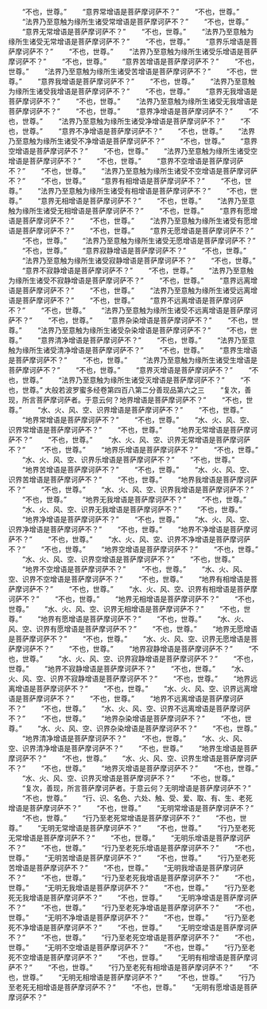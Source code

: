 <!-- { "loadSidebar": true } -->
　　“不也，世尊。”
　　“意界常增语是菩萨摩诃萨不？”
　　“不也，世尊。”
　　“法界乃至意触为缘所生诸受常增语是菩萨摩诃萨不？”
　　“不也，世尊。”
　　“意界无常增语是菩萨摩诃萨不？”
　　“不也，世尊。”
　　“法界乃至意触为缘所生诸受无常增语是菩萨摩诃萨不？”
　　“不也，世尊。”
　　“意界乐增语是菩萨摩诃萨不？”
　　“不也，世尊。”
　　“法界乃至意触为缘所生诸受乐增语是菩萨摩诃萨不？”
　　“不也，世尊。”
　　“意界苦增语是菩萨摩诃萨不？”
　　“不也，世尊。”
　　“法界乃至意触为缘所生诸受苦增语是菩萨摩诃萨不？”
　　“不也，世尊。”
　　“意界我增语是菩萨摩诃萨不？”
　　“不也，世尊。”
　　“法界乃至意触为缘所生诸受我增语是菩萨摩诃萨不？”
　　“不也，世尊。”
　　“意界无我增语是菩萨摩诃萨不？”
　　“不也，世尊。”
　　“法界乃至意触为缘所生诸受无我增语是菩萨摩诃萨不？”
　　“不也，世尊。”
　　“意界净增语是菩萨摩诃萨不？”
　　“不也，世尊。”
　　“法界乃至意触为缘所生诸受净增语是菩萨摩诃萨不？”
　　“不也，世尊。”
　　“意界不净增语是菩萨摩诃萨不？”
　　“不也，世尊。”
　　“法界乃至意触为缘所生诸受不净增语是菩萨摩诃萨不？”
　　“不也，世尊。”
　　“意界空增语是菩萨摩诃萨不？”
　　“不也，世尊。”
　　“法界乃至意触为缘所生诸受空增语是菩萨摩诃萨不？”
　　“不也，世尊。”
　　“意界不空增语是菩萨摩诃萨不？”
　　“不也，世尊。”
　　“法界乃至意触为缘所生诸受不空增语是菩萨摩诃萨不？”
　　“不也，世尊。”
　　“意界有相增语是菩萨摩诃萨不？”
　　“不也，世尊。”
　　“法界乃至意触为缘所生诸受有相增语是菩萨摩诃萨不？”
　　“不也，世尊。”
　　“意界无相增语是菩萨摩诃萨不？”
　　“不也，世尊。”
　　“法界乃至意触为缘所生诸受无相增语是菩萨摩诃萨不？”
　　“不也，世尊。”
　　“意界有愿增语是菩萨摩诃萨不？”
　　“不也，世尊。”
　　“法界乃至意触为缘所生诸受有愿增语是菩萨摩诃萨不？”
　　“不也，世尊。”
　　“意界无愿增语是菩萨摩诃萨不？”
　　“不也，世尊。”
　　“法界乃至意触为缘所生诸受无愿增语是菩萨摩诃萨不？”
　　“不也，世尊。”
　　“意界寂静增语是菩萨摩诃萨不？”
　　“不也，世尊。”
　　“法界乃至意触为缘所生诸受寂静增语是菩萨摩诃萨不？”
　　“不也，世尊。”
　　“意界不寂静增语是菩萨摩诃萨不？”
　　“不也，世尊。”
　　“法界乃至意触为缘所生诸受不寂静增语是菩萨摩诃萨不？”
　　“不也，世尊。”
　　“意界远离增语是菩萨摩诃萨不？”
　　“不也，世尊。”
　　“法界乃至意触为缘所生诸受远离增语是菩萨摩诃萨不？”
　　“不也，世尊。”
　　“意界不远离增语是菩萨摩诃萨不？”
　　“不也，世尊。”
　　“法界乃至意触为缘所生诸受不远离增语是菩萨摩诃萨不？”
　　“不也，世尊。”
　　“意界杂染增语是菩萨摩诃萨不？”
　　“不也，世尊。”
　　“法界乃至意触为缘所生诸受杂染增语是菩萨摩诃萨不？”
　　“不也，世尊。”
　　“意界清净增语是菩萨摩诃萨不？”
　　“不也，世尊。”
　　“法界乃至意触为缘所生诸受清净增语是菩萨摩诃萨不？”
　　“不也，世尊。”
　　“意界生增语是菩萨摩诃萨不？”
　　“不也，世尊。”
　　“法界乃至意触为缘所生诸受生增语是菩萨摩诃萨不？”
　　“不也，世尊。”
　　“意界灭增语是菩萨摩诃萨不？”
　　“不也，世尊。”
　　“法界乃至意触为缘所生诸受灭增语是菩萨摩诃萨不？”
　　“不也，世尊。”
大般若波罗蜜多经卷第四百八第二分善现品第六之三
　　“复次，善现，所言菩萨摩诃萨者。于意云何？地界增语是菩萨摩诃萨不？”
　　“不也，世尊。”
　　“水、火、风、空、识界增语是菩萨摩诃萨不？”
　　“不也，世尊。”
　　“地界常增语是菩萨摩诃萨不？”
　　“不也，世尊。”
　　“水、火、风、空、识界常增语是菩萨摩诃萨不？”
　　“不也，世尊。”
　　“地界无常增语是菩萨摩诃萨不？”
　　“不也，世尊。”
　　“水、火、风、空、识界无常增语是菩萨摩诃萨不？”
　　“不也，世尊。”
　　“地界乐增语是菩萨摩诃萨不？”
　　“不也，世尊。”
　　“水、火、风、空、识界乐增语是菩萨摩诃萨不？”
　　“不也，世尊。”
　　“地界苦增语是菩萨摩诃萨不？”
　　“不也，世尊。”
　　“水、火、风、空、识界苦增语是菩萨摩诃萨不？”
　　“不也，世尊。”
　　“地界我增语是菩萨摩诃萨不？”
　　“不也，世尊。”
　　“水、火、风、空、识界我增语是菩萨摩诃萨不？”
　　“不也，世尊。”
　　“地界无我增语是菩萨摩诃萨不？”
　　“不也，世尊。”
　　“水、火、风、空、识界无我增语是菩萨摩诃萨不？”
　　“不也，世尊。”
　　“地界净增语是菩萨摩诃萨不？”
　　“不也，世尊。”
　　“水、火、风、空、识界净增语是菩萨摩诃萨不？”
　　“不也，世尊。”
　　“地界不净增语是菩萨摩诃萨不？”
　　“不也，世尊。”
　　“水、火、风、空、识界不净增语是菩萨摩诃萨不？”
　　“不也，世尊。”
　　“地界空增语是菩萨摩诃萨不？”
　　“不也，世尊。”
　　“水、火、风、空、识界空增语是菩萨摩诃萨不？”
　　“不也，世尊。”
　　“地界不空增语是菩萨摩诃萨不？”
　　“不也，世尊。”
　　“水、火、风、空、识界不空增语是菩萨摩诃萨不？”
　　“不也，世尊。”
　　“地界有相增语是菩萨摩诃萨不？”
　　“不也，世尊。”
　　“水、火、风、空、识界有相增语是菩萨摩诃萨不？”
　　“不也，世尊。”
　　“地界无相增语是菩萨摩诃萨不？”
　　“不也，世尊。”
　　“水、火、风、空、识界无相增语是菩萨摩诃萨不？”
　　“不也，世尊。”
　　“地界有愿增语是菩萨摩诃萨不？”
　　“不也，世尊。”
　　“水、火、风、空、识界有愿增语是菩萨摩诃萨不？”
　　“不也，世尊。”
　　“地界无愿增语是菩萨摩诃萨不？”
　　“不也，世尊。”
　　“水、火、风、空、识界无愿增语是菩萨摩诃萨不？”
　　“不也，世尊。”
　　“地界寂静增语是菩萨摩诃萨不？”
　　“不也，世尊。”
　　“水、火、风、空、识界寂静增语是菩萨摩诃萨不？”
　　“不也，世尊。”
　　“地界不寂静增语是菩萨摩诃萨不？”
　　“不也，世尊。”
　　“水、火、风、空、识界不寂静增语是菩萨摩诃萨不？”
　　“不也，世尊。”
　　“地界远离增语是菩萨摩诃萨不？”
　　“不也，世尊。”
　　“水、火、风、空、识界远离增语是菩萨摩诃萨不？”
　　“不也，世尊。”
　　“地界不远离增语是菩萨摩诃萨不？”
　　“不也，世尊。”
　　“水、火、风、空、识界不远离增语是菩萨摩诃萨不？”
　　“不也，世尊。”
　　“地界杂染增语是菩萨摩诃萨不？”
　　“不也，世尊。”
　　“水、火、风、空、识界杂染增语是菩萨摩诃萨不？”
　　“不也，世尊。”
　　“地界清净增语是菩萨摩诃萨不？”
　　“不也，世尊。”
　　“水、火、风、空、识界清净增语是菩萨摩诃萨不？”
　　“不也，世尊。”
　　“地界生增语是菩萨摩诃萨不？”
　　“不也，世尊。”
　　“水、火、风、空、识界生增语是菩萨摩诃萨不？”
　　“不也，世尊。”
　　“地界灭增语是菩萨摩诃萨不？”
　　“不也，世尊。”
　　“水、火、风、空、识界灭增语是菩萨摩诃萨不？”
　　“不也，世尊。”
　　“复次，善现，所言菩萨摩诃萨者。于意云何？无明增语是菩萨摩诃萨不？”
　　“不也，世尊。”
　　“行、识、名色、六处、触、受、爱、取、有、生、老死增语是菩萨摩诃萨不？”
　　“不也，世尊。”
　　“无明常增语是菩萨摩诃萨不？”
　　“不也，世尊。”
　　“行乃至老死常增语是菩萨摩诃萨不？”
　　“不也，世尊。”
　　“无明无常增语是菩萨摩诃萨不？”
　　“不也，世尊。”
　　“行乃至老死无常增语是菩萨摩诃萨不？”
　　“不也，世尊。”
　　“无明乐增语是菩萨摩诃萨不？”
　　“不也，世尊。”
　　“行乃至老死乐增语是菩萨摩诃萨不？”
　　“不也，世尊。”
　　“无明苦增语是菩萨摩诃萨不？”
　　“不也，世尊。”
　　“行乃至老死苦增语是菩萨摩诃萨不？”
　　“不也，世尊。”
　　“无明我增语是菩萨摩诃萨不？”
　　“不也，世尊。”
　　“行乃至老死我增语是菩萨摩诃萨不？”
　　“不也，世尊。”
　　“无明无我增语是菩萨摩诃萨不？”
　　“不也，世尊。”
　　“行乃至老死无我增语是菩萨摩诃萨不？”
　　“不也，世尊。”
　　“无明净增语是菩萨摩诃萨不？”
　　“不也，世尊。”
　　“行乃至老死净增语是菩萨摩诃萨不？”
　　“不也，世尊。”
　　“无明不净增语是菩萨摩诃萨不？”
　　“不也，世尊。”
　　“行乃至老死不净增语是菩萨摩诃萨不？”
　　“不也，世尊。”
　　“无明空增语是菩萨摩诃萨不？”
　　“不也，世尊。”
　　“行乃至老死空增语是菩萨摩诃萨不？”
　　“不也，世尊。”
　　“无明不空增语是菩萨摩诃萨不？”
　　“不也，世尊。”
　　“行乃至老死不空增语是菩萨摩诃萨不？”
　　“不也，世尊。”
　　“无明有相增语是菩萨摩诃萨不？”
　　“不也，世尊。”
　　“行乃至老死有相增语是菩萨摩诃萨不？”
　　“不也，世尊。”
　　“无明无相增语是菩萨摩诃萨不？”
　　“不也，世尊。”
　　“行乃至老死无相增语是菩萨摩诃萨不？”
　　“不也，世尊。”
　　“无明有愿增语是菩萨摩诃萨不？”
